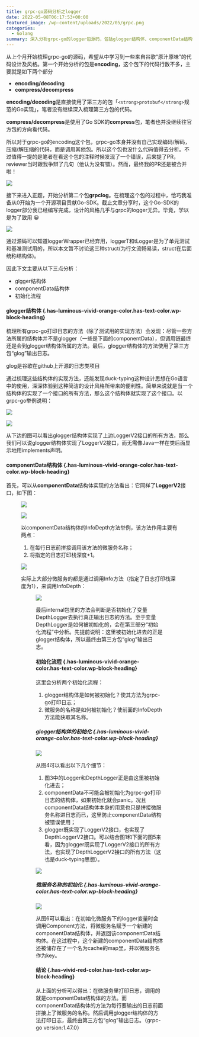 ```yaml
---
title: grpc-go源码分析之logger
date: 2022-05-08T06:17:53+00:00
featured_image: /wp-content/uploads/2022/05/grpc.png
categories:
  - Golang
summary: 深入分析grpc-go的logger包源码，包括glogger结构体、componentData结构体和初始化流程，展示Go语言中duck-typing设计思想的实际应用。
---
```

从上个月开始梳理grpc-go的源码，希望从中学习到一些来自谷歌“原汁原味”的代码设计及风格。第一个开始分析的包是**encoding**，这个包下的代码行数不多，主要就是如下两个部分

  * **encoding/decoding**
  * **compress/decompress**

**encoding/decoding**是直接使用了第三方的包「`<strong>protobuf</strong>`规范的Go实现」，笔者没有继续深入梳理第三方包的代码。

**compress/decompress**是使用了Go SDK的**compress**包，笔者也并没继续往官方包的方向看代码。

所以对于grpc-go的encoding这个包，grpc-go本身并没有自己实现编码/解码，压缩/解压缩的代码，而是调用其他包。所以这个包也没什么代码值得去分析。不过值得一提的是笔者在看这个包的注释时候发现了一个错误，后来提了PR，reviewer当时跟我争辩了几句（他认为没有错）。然而，最终我的PR还是被合并啦！

![](截屏2022-04-23-下午8.56.09.png)

接下来进入正题，开始分析第二个包**grpclog**。在梳理这个包的过程中，恰巧我准备从0开始为一个开源项目贡献Go-SDK。截止文章分享时，这个Go-SDK的logger部分我已经编写完成，设计的风格几乎与grpc的logger无异。毕竟，学以是为了致用 😀

![](截屏2022-04-25-下午9.18.56.png)

通过源码可以知道loggerWrapper已经弃用，loggerT和tLogger是为了单元测试和基准测试用的，所以本文暂不讨论这三种struct(为行文流畅易读，struct在后面统称结构体)。

因此下文主要从以下三点分析：

<ul class="has-black-color has-text-color">
  <li>
    glgger结构体
  </li>
  <li>
    componentData结构体
  </li>
  <li>
    初始化流程
  </li>
</ul>

#### <span class="ez-toc-section" id="glogger%E7%BB%93%E6%9E%84%E4%BD%93"></span>**glogger**结构体<span class="ez-toc-section-end"></span> {.has-luminous-vivid-orange-color.has-text-color.wp-block-heading}

梳理所有grpc-go打印日志的方法（除了测试用的实现方法）会发现：尽管一些方法所属的结构体并不是glogger（一些是下面的componentData），但调用链最终还是会到glogger结构体所属的方法。最后，glogger结构体的方法使用了第三方包“glog”输出日志。

<p class="has-vivid-cyan-blue-color has-text-color">
  glog是谷歌在github上开源的日志类项目
</p>

通过梳理这些结构体的实现方法，还能发现duck-typing这种设计思想在Go语言中的使用，深深体验到这种简洁的设计风格所带来的便利性。简单来说就是当一个结构体的实现了一个接口的所有方法，那么这个结构体就实现了这个接口。以grpc-go举例说明：

![](LoggerV2-1.png)

![](截屏2022-05-08-上午10.50.09.png)

从下边的图可以看出glogger结构体实现了上边LoggerV2接口的所有方法，那么我们可以说glogger结构体实现了LoggerV2接口，而无需像Java一样在类后面显示地用implements声明。


#### <span class="ez-toc-section" id="componentData%E7%BB%93%E6%9E%84%E4%BD%93"></span>**componentData结构体**<span class="ez-toc-section-end"></span> {.has-luminous-vivid-orange-color.has-text-color.wp-block-heading}

首先，可以从**componentData**结构体实现的方法看出：它同样了**LoggerV2**接口，如下图：<figure class="wp-block-gallery columns-2 is-cropped wp-block-gallery-40 is-layout-flex">

![](LoggerV2-1.png)

![](截屏2022-05-08-上午11.16.34.png)

以componentData结构体的InfoDepth方法举例，该方法作用主要有两点：

  1. 在每行日志前拼接调用该方法的微服务名称；
  2. 将指定的日志打印栈深度+1。<figure class="wp-block-image size-large">

![](infoDepth.png)

实际上大部分微服务的都是通过调用Info方法（指定了日志打印栈深度为1），来调用InfoDepth：<figure class="wp-block-image size-large">

![](截屏2022-05-08-上午11.55.29.png)

最后internal包里的方法会判断是否初始化了变量DepthLogger去执行真正输出日志的方法。至于变量DepthLogger是如何被初始化的，会在第三部分“初始化流程”中分析。先提前说明：这里被初始化进去的正是glogger结构体，所以最终由第三方包“glog”输出日志。

#### <span class="ez-toc-section" id="%E5%88%9D%E5%A7%8B%E5%8C%96%E6%B5%81%E7%A8%8B"></span>**初始化流程**<span class="ez-toc-section-end"></span> {.has-luminous-vivid-orange-color.has-text-color.wp-block-heading}

这里会分析两个初始化流程：

  1. glogger结构体是如何被初始化？使其方法为grpc-go打印日志；
  2. 微服务的名称是如何被初始化？使前面的InfoDepth方法能获取其名称。

##### <span class="ez-toc-section" id="glogger%E7%BB%93%E6%9E%84%E4%BD%93%E7%9A%84%E5%88%9D%E5%A7%8B%E5%8C%96"></span>glogger结构体的初始化<span class="ez-toc-section-end"></span> {.has-luminous-vivid-orange-color.has-text-color.wp-block-heading}<figure class="wp-block-image size-large">

![](initlogger.png)

从图4可以看出以下几个细节：

  1. 图3中的Logger和DepthLogger正是由这里被初始化进去；
  2. componentData不可能会被初始化为grpc-go打印日志的结构体，如果初始化就会panic。况且componentData结构体本身的用意也只是拼接微服务名称进日志而已，这里防止componentData结构被错误使用；
  3. glogger既实现了LoggerV2接口，也实现了DepthLoggerV2接口。可以结合图1和下面的图5来看，因为glogger既实现了LoggerV2接口的所有方法，也实现了DepthLoggerV2接口的所有方法（这也是duck-typing思想）。

![](loggerdepthlogger.png)

##### <span class="ez-toc-section" id="%E5%BE%AE%E6%9C%8D%E5%8A%A1%E5%90%8D%E7%A7%B0%E7%9A%84%E5%88%9D%E5%A7%8B%E5%8C%96"></span>微服务名称的初始化<span class="ez-toc-section-end"></span> {.has-luminous-vivid-orange-color.has-text-color.wp-block-heading}<figure class="wp-block-image size-large">

![](component.png)

从图6可以看出：在初始化微服务下的logger变量时会调用Component方法，将微服务名赋予一个新建的componentData结构体，并返回该componentData结构体。在这过程中，这个新建的componentData结构体还被储存在了一个名为cache的map里，并以微服务名作为key。

#### <span class="ez-toc-section" id="%E7%BB%93%E8%AE%BA"></span>结论<span class="ez-toc-section-end"></span> {.has-vivid-red-color.has-text-color.wp-block-heading}

从上面的分析可以得出：在微服务里打印日志，调用的就是componentData结构体的方法。而componentData结构体的方法为每行要输出的日志前面拼接上了微服务的名称。然后调用glogger结构体的方法打印日志，最终由第三方包“glog”输出日志。（grpc-go version:1.47.0）